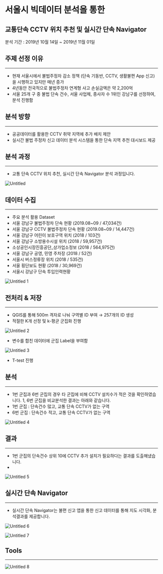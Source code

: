 # 서울시 빅데이터 분석을 통한   
교통단속 CCTV 위치 추천 및 실시간 단속 Navigator   
------

분석 기간 : 2019년 10월 14일 ~ 2019년 11월 01일

## 주제 선정 이유

---

- 현재 서울시에서 불법주정차 감소 정책 (단속 기동반, CCTV, 생활불편 App 신고)을 시행하고 있지만 매년 증가
- 4년동안 전국적으로 불법주정차 연계형 사고 손실금액은 약 2,200억
- 서울 25개 구 중 불법 단속 건수, 서울 사업체, 종사자 수 1위인 강남구를 선정하여, 분석 진행함

## 분석 방향

---

- 공공데이터를 활용한 CCTV 취약 지역에 추가 배치 제안
- 실시간 불법 주정차 신고 데이터 분석 시스템을 통한
단속 지역 추천 대시보드 제공

## 분석 과정

---

- 교통 단속 CCTV 위치 추천, 실시간 단속 Navigator 분석 과정입니다.

![Untitled](https://user-images.githubusercontent.com/71672106/127818807-7b5b681f-0da8-4e12-a4da-b9a57e4655b7.png)

## 데이터 수집

---

- 주요 분석 활용 Dataset
- 서울 강남구 불법주정차 단속 현황 (2019.08~09 / 47,034건)
- 서울 강남구 CCTV 불법주정차 단속 현황 (2019.08~09 / 14,447건)
- 서울 강남구 어린이 보호구역 위치 (2018 / 103건)
- 서울 강남구 소방용수시설 위치 (2018 / 59,957건)
- 소상공인시장진흥공단_상가업소정보 (2018 / 564,975건)
- 서울 강남구 공영, 민영 주차장 (2018 / 52건)
- 서울시 버스정류장 위치 (2018 / 535건)
- 서울 횡단보도 현황 (2018 / 30,969건)
- 서울시 강남구 단속 투입인력현황

![Untitled 1](https://user-images.githubusercontent.com/71672106/127818659-aab4f6a6-ded6-4de9-9a4d-ab0dadf37325.png)


## 전처리 & 저장

---

- QGIS를 통해 500m 격자로 나눠 구역별 ID 부여 → 257개의 ID 생성
- 적절한 K개 선정 및 k-평균 군집화 진행

![Untitled 2](https://user-images.githubusercontent.com/71672106/127818748-c1a6f49c-9289-4f67-b413-fbd6ec22564e.png)

- 변수를 합친 데이터에 군집 Label을 부여함

![Untitled 3](https://user-images.githubusercontent.com/71672106/127818833-f6e67c45-4e94-49b4-a3ce-9bf3709d9097.png)

- T-test 진행

## 분석

---

- 1번 군집과 6번 군집의 경우 타 군집에 비해 CCTV 설치수가 적은 것을 확인하였습니다.
1, 6번 군집을 비교분석한 결과는 아래와 같습니다.
- 1번 군집 : 단속건수 많고, 교통 단속 CCTV가 없는 구역
- 6번 군집 : 단속건수 적고, 교통 단속 CCTV가 없는 구역

![Untitled 4](https://user-images.githubusercontent.com/71672106/127818849-6bbafb68-62d6-4318-bb48-1a69ba8bf594.png)

## 결과

---

- 1번 군집의 단속건수 상위 10에 CCTV 추가 설치가 필요하다는 결과를 도출해냈습니다.
- 
![Untitled 5](https://user-images.githubusercontent.com/71672106/127818914-48918a89-8a1e-4a38-a0f5-7db14eb93911.png)

## 실시간 단속 Navigator

---

- 실시간 단속 Navigator는 불편 신고 앱을 통한 신고 데이터를 통해
지도 시각화, 분석결과를 제공합니다.

![Untitled 6](https://user-images.githubusercontent.com/71672106/127818939-339cfae7-f24b-41c9-917d-fc921299d447.png)

![Untitled 7](https://user-images.githubusercontent.com/71672106/127818945-14fb4a64-2018-43b6-a604-c401ee9936f5.png)

## Tools

---
![Untitled 8](https://user-images.githubusercontent.com/71672106/127818963-a2ddcf46-075d-4a72-b778-9119fb53811f.png)
